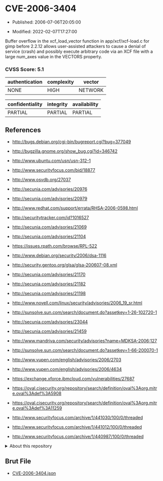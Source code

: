 # CVE-2006-3404

- Published: 2006-07-06T20:05:00

- Modified: 2022-02-07T17:27:00

Buffer overflow in the xcf_load_vector function in app/xcf/xcf-load.c for gimp before 2.2.12 allows user-assisted attackers to cause a denial of service (crash) and possibly execute arbitrary code via an XCF file with a large num_axes value in the VECTORS property.

### CVSS Score: **5.1**

| authentication | complexity | vector |
| --- | --- | --- |
| NONE | HIGH | NETWORK |

| confidentiality | integrity | availability |
| --- | --- | --- |
| PARTIAL | PARTIAL | PARTIAL |

## References

* http://bugs.debian.org/cgi-bin/bugreport.cgi?bug=377049

* http://bugzilla.gnome.org/show_bug.cgi?id=346742

* http://www.ubuntu.com/usn/usn-312-1

* http://www.securityfocus.com/bid/18877

* http://www.osvdb.org/27037

* http://secunia.com/advisories/20976

* http://secunia.com/advisories/20979

* http://www.redhat.com/support/errata/RHSA-2006-0598.html

* http://securitytracker.com/id?1016527

* http://secunia.com/advisories/21069

* http://secunia.com/advisories/21104

* https://issues.rpath.com/browse/RPL-522

* http://www.debian.org/security/2006/dsa-1116

* http://security.gentoo.org/glsa/glsa-200607-08.xml

* http://secunia.com/advisories/21170

* http://secunia.com/advisories/21182

* http://secunia.com/advisories/21198

* http://www.novell.com/linux/security/advisories/2006_19_sr.html

* http://sunsolve.sun.com/search/document.do?assetkey=1-26-102720-1

* http://secunia.com/advisories/23044

* http://secunia.com/advisories/21459

* http://www.mandriva.com/security/advisories?name=MDKSA-2006:127

* http://sunsolve.sun.com/search/document.do?assetkey=1-66-200070-1

* http://www.vupen.com/english/advisories/2006/2703

* http://www.vupen.com/english/advisories/2006/4634

* https://exchange.xforce.ibmcloud.com/vulnerabilities/27687

* https://oval.cisecurity.org/repository/search/definition/oval%3Aorg.mitre.oval%3Adef%3A5908

* https://oval.cisecurity.org/repository/search/definition/oval%3Aorg.mitre.oval%3Adef%3A11259

* http://www.securityfocus.com/archive/1/441030/100/0/threaded

* http://www.securityfocus.com/archive/1/441012/100/0/threaded

* http://www.securityfocus.com/archive/1/440987/100/0/threaded

<details>
<summary>About this repository</summary> 

  This repository is part of the project [Live Hack CVE](https://github.com/Live-Hack-CVE). Main website can be found [www.live-hack.org](https://www.live-hack.org) 
  
  Made by [Sn0wAlice](https://github.com/Sn0wAlice) for the people that care about security and need to have a feed of the latest CVEs. Hope you enjoy it, don't forget to star the repo and follow me on [Twitter](https://twitter.com/Sn0wAlice) and [Github](https://github.com/Sn0wAlice). And that is my [personnal website](https://www.alice-snow.me/)

  - [Home Page](https://github.com/Live-Hack-CVE)
  - [Framework](https://github.com/Live-Hack-CVE/cve-framework)
  - [CVE database](https://github.com/Live-Hack-CVE/full_database)
  - [Changelog](https://github.com/Live-Hack-CVE/Changelog)
</details>

## Brut File

* [CVE-2006-3404.json](https://raw.githubusercontent.com/Live-Hack-CVE/full_database/main/cves/2006/CVE-2006-3404.json)

